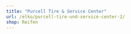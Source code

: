 ```yaml
---
title: "Purcell Tire & Service Center"
url: /elko/purcell-tire-und-service-center-2/
shop: Reifen
---
```

